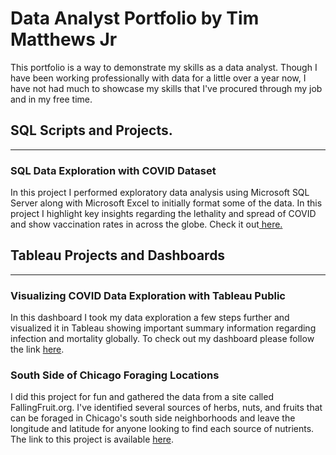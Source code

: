 # Data Analyst Portfolio by Tim Matthews Jr
This portfolio is a way to demonstrate my skills as a data analyst. Though I have been working professionally with data for a little over a year now, I have not had much to showcase my skills that I've procured through
my job and in my free time. 
## SQL Scripts and Projects. 
---------------------------------------------------------------------------------------------------------
### SQL Data Exploration with COVID Dataset
  In this project I performed exploratory data analysis using Microsoft SQL Server along with Microsoft Excel to initially format some of the data. In this project I highlight key insights
  regarding the lethality and spread of COVID and show vaccination rates in across the globe. Check it out<a href = "https://github.com/timguy1997/Portfolio-Projects/blob/main/SQL_DATA%20_EXPLORATION%202-3-2024.sql"> here.</a>



## Tableau Projects and Dashboards
------------------------------------------------------

### Visualizing COVID Data Exploration with Tableau Public
  In this dashboard I took my data exploration a few steps further and visualized it in Tableau showing important summary information regarding infection and mortality globally. 
  To check out my dashboard please follow the link <a href = "https://public.tableau.com/app/profile/timothy.matthews.jr/viz/CovidPortfolioProject_17088121208280/Dashboard1"> here</a>. 

### South Side of Chicago Foraging Locations
  I did this project for fun and gathered the data from a site called FallingFruit.org. I've identified several sources of herbs, nuts, and fruits that can be foraged in Chicago's south side neighborhoods and leave the longitude and latitude for anyone looking to find each source of nutrients. The link to this project is available <a href = "https://public.tableau.com/app/profile/timothy.matthews.jr/viz/SouthSideChicagoForagingData/Accessibility"> here</a>. 
